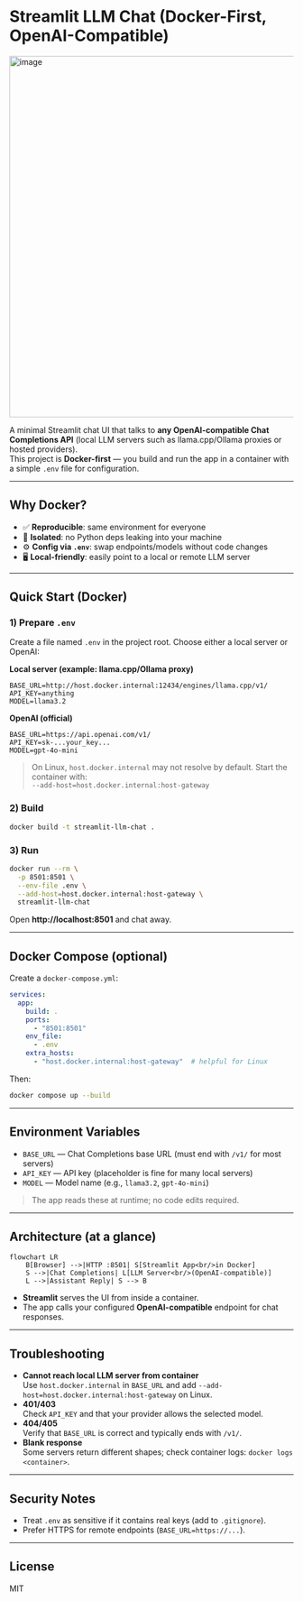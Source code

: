 # Streamlit LLM Chat (Docker-First, OpenAI-Compatible)
<img width="864" height="641" alt="image" src="https://github.com/user-attachments/assets/e5035366-2049-40e4-929a-0b9b09121eb8" />


A minimal Streamlit chat UI that talks to **any OpenAI-compatible Chat Completions API** (local LLM servers such as llama.cpp/Ollama proxies or hosted providers).  
This project is **Docker-first** — you build and run the app in a container with a simple `.env` file for configuration.

---

## Why Docker?

- ✅ **Reproducible**: same environment for everyone
- 🔐 **Isolated**: no Python deps leaking into your machine
- ⚙️ **Config via `.env`**: swap endpoints/models without code changes
- 🖥️ **Local-friendly**: easily point to a local or remote LLM server

---

## Quick Start (Docker)

### 1) Prepare `.env`
Create a file named `.env` in the project root. Choose either a local server or OpenAI:

**Local server (example: llama.cpp/Ollama proxy)**
```env
BASE_URL=http://host.docker.internal:12434/engines/llama.cpp/v1/
API_KEY=anything
MODEL=llama3.2
```

**OpenAI (official)**
```env
BASE_URL=https://api.openai.com/v1/
API_KEY=sk-...your_key...
MODEL=gpt-4o-mini
```

> On Linux, `host.docker.internal` may not resolve by default. Start the container with:  
> `--add-host=host.docker.internal:host-gateway`

### 2) Build
```bash
docker build -t streamlit-llm-chat .
```

### 3) Run
```bash
docker run --rm \
  -p 8501:8501 \
  --env-file .env \
  --add-host=host.docker.internal:host-gateway \
  streamlit-llm-chat
```
Open **http://localhost:8501** and chat away.

---

## Docker Compose (optional)

Create a `docker-compose.yml`:
```yaml
services:
  app:
    build: .
    ports:
      - "8501:8501"
    env_file:
      - .env
    extra_hosts:
      - "host.docker.internal:host-gateway"  # helpful for Linux
```
Then:
```bash
docker compose up --build
```

---

## Environment Variables

- `BASE_URL` — Chat Completions base URL (must end with `/v1/` for most servers)
- `API_KEY` — API key (placeholder is fine for many local servers)
- `MODEL` — Model name (e.g., `llama3.2`, `gpt-4o-mini`)

> The app reads these at runtime; no code edits required.

---

## Architecture (at a glance)

```mermaid
flowchart LR
    B[Browser] -->|HTTP :8501| S[Streamlit App<br/>in Docker]
    S -->|Chat Completions| L[LLM Server<br/>(OpenAI-compatible)]
    L -->|Assistant Reply| S --> B
```

- **Streamlit** serves the UI from inside a container.
- The app calls your configured **OpenAI-compatible** endpoint for chat responses.

---

## Troubleshooting

- **Cannot reach local LLM server from container**  
  Use `host.docker.internal` in `BASE_URL` and add `--add-host=host.docker.internal:host-gateway` on Linux.
- **401/403**  
  Check `API_KEY` and that your provider allows the selected model.
- **404/405**  
  Verify that `BASE_URL` is correct and typically ends with `/v1/`.
- **Blank response**  
  Some servers return different shapes; check container logs: `docker logs <container>`.

---

## Security Notes

- Treat `.env` as sensitive if it contains real keys (add to `.gitignore`).
- Prefer HTTPS for remote endpoints (`BASE_URL=https://...`).

---

## License

MIT
